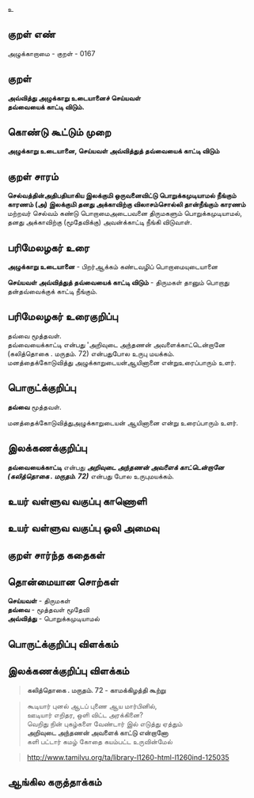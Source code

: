 உ

## குறள் எண் 

அழுக்காறாமை - குறள் - 0167  

## குறள் 

**அவ்வித்து அழுக்காறு உடையானைச் செய்யவள்  
தவ்வையைக் காட்டி விடும்.**  

## கொண்டு கூட்டும் முறை

**அழுக்காறு உடையானை, செய்யவள் அவ்வித்துத் தவ்வையைக் காட்டி விடும்** 

## குறள் சாரம் 

**செல்வத்தின்அதிபதியாகிய இலக்குமி ஒருவனைவிட்டு பொறுக்கமுடியாமல் நீங்கும் காரணம் (அ) இலக்குமி தனது அக்காவிற்கு விலாசம்சொல்லி தான்நீங்கும் காரணம்**  
மற்றவர் செல்வம் கண்டு பொறாமைஅடைபவனை திருமகளும் பொறுக்கமுடியாமல்,  
தனது அக்காவிற்கு (மூதேவிக்கு) அவன்க்காட்டி நீங்கி விடுவாள்.  

## பரிமேலழகர் உரை

**அழுக்காறு உடையானை** - பிறர்ஆக்கம் கண்டவழிப் பொறாமையுடையானை  

**செய்யவள் அவ்வித்துத் தவ்வையைக் காட்டி விடும்** - திருமகள் தானும் பொறாது தன்தவ்வைக்குக் காட்டி நீங்கும்.   

## பரிமேலழகர் உரைகுறிப்பு   

தவ்வை மூத்தவள்.  
தவ்வையைக்காட்டி என்பது 'அறிவுடை அந்தணன் அவளைக்காட்டென்றானே (கலித்தொகை . மருதம். 72)  என்பதுபோல உருபு மயக்கம்.  
மனத்தைக்கோடுவித்து அழுக்காறுடையன்ஆயினானை என்றுஉரைப்பாரும் உளர்.  

## பொருட்க்குறிப்பு 

**தவ்வை** மூத்தவள்.  

மனத்தைக்கோடுவித்துஅழுக்காறுடையன் ஆயினானை என்று உரைப்பாரும் உளர்.  

## இலக்கணக்குறிப்பு  

**தவ்வையைக்காட்டி** என்பது _**அறிவுடை அந்தணன் அவளைக் காட்டென்றானே (கலித்தொகை . மருதம். 72)**_ என்பது போல உருபுமயக்கம்.  

## உயர் வள்ளுவ வகுப்பு காணொளி


## உயர் வள்ளுவ வகுப்பு ஒலி அமைவு 

 
## குறள் சார்ந்த கதைகள் 


## தொன்மையான சொற்கள்

**செய்யவள்** - திருமகள்   
**தவ்வை** - மூத்தவள் மூதேவி   
**அவ்வித்து** - பொறுக்கமுடியாமல்   

## பொருட்க்குறிப்பு விளக்கம்


## இலக்கணக்குறிப்பு விளக்கம்

>**கலித்தொகை . மருதம். 72 - காமக்கிழத்தி கூற்று**


>கூடியார் புனல் ஆடப் புணை ஆய மார்பினில்,  
>ஊடியார் எறிதர, ஒளி விட்ட அரக்கினை?  
>வெறிது நின் புகழ்களை வேண்டார் இல் எடுத்து ஏத்தும்  
>**அறிவுடை அந்தணன் அவளைக் காட்டு என்றானோ**  
>களி பட்டார் கமழ் கோதை கயம்பட்ட உருவின்மேல்

 
>http://www.tamilvu.org/ta/library-l1260-html-l1260ind-125035

## ஆங்கில கருத்தாக்கம் 


